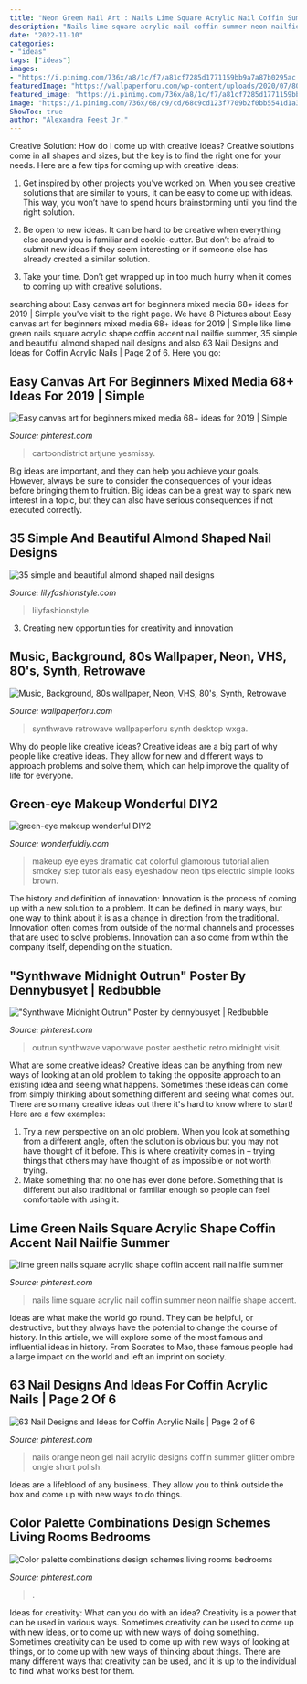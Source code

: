 ```yaml
---
title: "Neon Green Nail Art : Nails Lime Square Acrylic Nail Coffin Summer Neon Nailfie Shape Accent"
description: "Nails lime square acrylic nail coffin summer neon nailfie shape accent"
date: "2022-11-10"
categories:
- "ideas"
tags: ["ideas"]
images:
- "https://i.pinimg.com/736x/a8/1c/f7/a81cf7285d1771159bb9a7a87b0295ac.jpg"
featuredImage: "https://wallpaperforu.com/wp-content/uploads/2020/07/80s-wallpaper-20071514173431350x2400.jpg"
featured_image: "https://i.pinimg.com/736x/a8/1c/f7/a81cf7285d1771159bb9a7a87b0295ac.jpg"
image: "https://i.pinimg.com/736x/68/c9/cd/68c9cd123f7709b2f0bb5541d1a30af0.jpg"
ShowToc: true
author: "Alexandra Feest Jr."
---
```



Creative Solution: How do I come up with creative ideas?
Creative solutions come in all shapes and sizes, but the key is to find the right one for your needs. Here are a few tips for coming up with creative ideas:
1. Get inspired by other projects you’ve worked on. When you see creative solutions that are similar to yours, it can be easy to come up with ideas. This way, you won’t have to spend hours brainstorming until you find the right solution.

2. Be open to new ideas. It can be hard to be creative when everything else around you is familiar and cookie-cutter. But don’t be afraid to submit new ideas if they seem interesting or if someone else has already created a similar solution.

3. Take your time. Don’t get wrapped up in too much hurry when it comes to coming up with creative solutions.

	

		
searching about Easy canvas art for beginners mixed media 68+ ideas for 2019 | Simple you've visit to the right page. We have 8 Pictures about Easy canvas art for beginners mixed media 68+ ideas for 2019 | Simple like lime green nails square acrylic shape coffin accent nail nailfie summer, 35 simple and beautiful almond shaped nail designs and also 63 Nail Designs and Ideas for Coffin Acrylic Nails | Page 2 of 6. Here you go:
		
    
## Easy Canvas Art For Beginners Mixed Media 68+ Ideas For 2019 | Simple

<img loading=lazy src="https://i.pinimg.com/736x/a8/1c/f7/a81cf7285d1771159bb9a7a87b0295ac.jpg" onerror="this.onerror=null;this.src='https://tse1.mm.bing.net/th?id=OIP.a1ZchsDZ6NwIK1rJGEsqWgAAAA&amp;pid=15.1';" alt="Easy canvas art for beginners mixed media 68+ ideas for 2019 | Simple">

_Source: pinterest.com_

>cartoondistrict artjune yesmissy. 

	

Big ideas are important, and they can help you achieve your goals. However, always be sure to consider the consequences of your ideas before bringing them to fruition. Big ideas can be a great way to spark new interest in a topic, but they can also have serious consequences if not executed correctly.

    
## 35 Simple And Beautiful Almond Shaped Nail Designs

<img loading=lazy src="https://lilyfashionstyle.com/wp-content/uploads/2021/04/33-4-768x1152.jpg" onerror="this.onerror=null;this.src='https://tse2.mm.bing.net/th?id=OIP.H3NJWsZhmjR1LTr5k5yDQQHaLH&amp;pid=15.1';" alt="35 simple and beautiful almond shaped nail designs">

_Source: lilyfashionstyle.com_

>lilyfashionstyle. 

	

3. Creating new opportunities for creativity and innovation 

    
## Music, Background, 80s Wallpaper, Neon, VHS, 80&#039;s, Synth, Retrowave

<img loading=lazy src="https://wallpaperforu.com/wp-content/uploads/2020/07/80s-wallpaper-20071514173431350x2400.jpg" onerror="this.onerror=null;this.src='https://tse1.mm.bing.net/th?id=OIP.X3Kj5cH5EhpbjZcdqn9V2wHaNK&amp;pid=15.1';" alt="Music, Background, 80s wallpaper, Neon, VHS, 80&#039;s, Synth, Retrowave">

_Source: wallpaperforu.com_

>synthwave retrowave wallpaperforu synth desktop wxga. 

	

Why do people like creative ideas?
Creative ideas are a big part of why people like creative ideas. They allow for new and different ways to approach problems and solve them, which can help improve the quality of life for everyone.

    
## Green-eye Makeup Wonderful DIY2

<img loading=lazy src="http://cdn.wonderfuldiy.com/wp-content/uploads/2015/01/green-eye-makeup-wonderful-DIY2.jpg" onerror="this.onerror=null;this.src='https://tse2.mm.bing.net/th?id=OIP.SRf7LMYBwVHw3hzUwUp2rwHaF7&amp;pid=15.1';" alt="green-eye makeup wonderful DIY2">

_Source: wonderfuldiy.com_

>makeup eye eyes dramatic cat colorful glamorous tutorial alien smokey step tutorials easy eyeshadow neon tips electric simple looks brown. 

	

The history and definition of innovation:
Innovation is the process of coming up with a new solution to a problem. It can be defined in many ways, but one way to think about it is as a change in direction from the traditional. Innovation often comes from outside of the normal channels and processes that are used to solve problems. Innovation can also come from within the company itself, depending on the situation.

    
## &quot;Synthwave Midnight Outrun&quot; Poster By Dennybusyet | Redbubble

<img loading=lazy src="https://i.pinimg.com/736x/c5/92/0a/c5920a21eac61b3d40876c2793da70ba.jpg" onerror="this.onerror=null;this.src='https://tse2.mm.bing.net/th?id=OIP.HS4g7Wgy5jmDE2Nh3_X5kwHaJ3&amp;pid=15.1';" alt="&quot;Synthwave Midnight Outrun&quot; Poster by dennybusyet | Redbubble">

_Source: pinterest.com_

>outrun synthwave vaporwave poster aesthetic retro midnight visit. 

	

What are some creative ideas?
Creative ideas can be anything from new ways of looking at an old problem to taking the opposite approach to an existing idea and seeing what happens. Sometimes these ideas can come from simply thinking about something different and seeing what comes out. There are so many creative ideas out there it's hard to know where to start! Here are a few examples: 
1. Try a new perspective on an old problem. When you look at something from a different angle, often the solution is obvious but you may not have thought of it before. This is where creativity comes in – trying things that others may have thought of as impossible or not worth trying. 
2. Make something that no one has ever done before. Something that is different but also traditional or familiar enough so people can feel comfortable with using it.

    
## Lime Green Nails Square Acrylic Shape Coffin Accent Nail Nailfie Summer

<img loading=lazy src="https://i.pinimg.com/736x/68/c9/cd/68c9cd123f7709b2f0bb5541d1a30af0.jpg" onerror="this.onerror=null;this.src='https://tse2.mm.bing.net/th?id=OIP.uozkCjMKra13WWDFSCWOKAHaNK&amp;pid=15.1';" alt="lime green nails square acrylic shape coffin accent nail nailfie summer">

_Source: pinterest.com_

>nails lime square acrylic nail coffin summer neon nailfie shape accent. 

	

Ideas are what make the world go round. They can be helpful, or destructive, but they always have the potential to change the course of history. In this article, we will explore some of the most famous and influential ideas in history. From Socrates to Mao, these famous people had a large impact on the world and left an imprint on society.

    
## 63 Nail Designs And Ideas For Coffin Acrylic Nails | Page 2 Of 6

<img loading=lazy src="https://i.pinimg.com/736x/f8/21/55/f821550f692ec9a06d392ed6b89b0f5c.jpg" onerror="this.onerror=null;this.src='https://tse1.mm.bing.net/th?id=OIP.l45tdL4c2bn4pJqC721PnAHaLH&amp;pid=15.1';" alt="63 Nail Designs and Ideas for Coffin Acrylic Nails | Page 2 of 6">

_Source: pinterest.com_

>nails orange neon gel nail acrylic designs coffin summer glitter ombre ongle short polish. 

	

Ideas are a lifeblood of any business. They allow you to think outside the box and come up with new ways to do things.

    
## Color Palette Combinations Design Schemes Living Rooms Bedrooms

<img loading=lazy src="https://i.pinimg.com/736x/ff/59/56/ff595639991f9cc3a39be610056d43d1.jpg" onerror="this.onerror=null;this.src='https://tse3.mm.bing.net/th?id=OIP.RUsDTyfYXQjX5NYgvaoNYgHaLH&amp;pid=15.1';" alt="Color palette combinations design schemes living rooms bedrooms">

_Source: pinterest.com_

>. 

	

Ideas for creativity: What can you do with an idea?
Creativity is a power that can be used in various ways. Sometimes creativity can be used to come up with new ideas, or to come up with new ways of doing something. Sometimes creativity can be used to come up with new ways of looking at things, or to come up with new ways of thinking about things. There are many different ways that creativity can be used, and it is up to the individual to find what works best for them.

